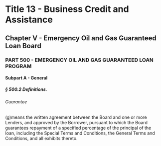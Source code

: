 
# Title 13 - Business Credit and Assistance
## Chapter V - Emergency Oil and Gas Guaranteed Loan Board
### PART 500 - EMERGENCY OIL AND GAS GUARANTEED LOAN PROGRAM
#### Subpart A - General
##### § 500.2 Definitions.
###### Guarantee

(g)means the written agreement between the Board and one or more Lenders, and approved by the Borrower, pursuant to which the Board guarantees repayment of a specified percentage of the principal of the loan, including the Special Terms and Conditions, the General Terms and Conditions, and all exhibits thereto.
